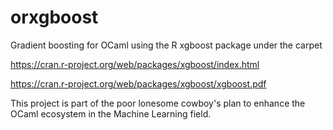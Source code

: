# orxgboost
Gradient boosting for OCaml using the R xgboost package under the carpet

https://cran.r-project.org/web/packages/xgboost/index.html

https://cran.r-project.org/web/packages/xgboost/xgboost.pdf

This project is part of the poor lonesome cowboy's plan to enhance
the OCaml ecosystem in the Machine Learning field.
